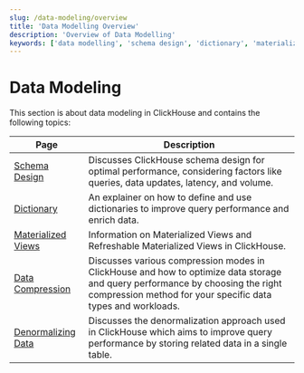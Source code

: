```yaml
---
slug: /data-modeling/overview
title: 'Data Modelling Overview'
description: 'Overview of Data Modelling'
keywords: ['data modelling', 'schema design', 'dictionary', 'materialized view', 'data compression', 'denormalizing data']
---
```


# Data Modeling 

This section is about data modeling in ClickHouse and contains the following topics:

| Page                                                            | Description                                                                                                                                                                                   |
|-----------------------------------------------------------------|-----------------------------------------------------------------------------------------------------------------------------------------------------------------------------------------------|
| [Schema Design](/data-modeling/schema-design)                   | Discusses ClickHouse schema design for optimal performance, considering factors like queries, data updates, latency, and volume.                                                              |
| [Dictionary](/dictionary)                                       | An explainer on how to define and use dictionaries to improve query performance and enrich data.                                                                                              |
| [Materialized Views](/materialized-views)                       | Information on Materialized Views and Refreshable Materialized Views in ClickHouse.                                                                                                           |
| [Data Compression](/data-compression/compression-in-clickhouse) | Discusses various compression modes in ClickHouse and how to optimize data storage and query performance by choosing the right compression method for your specific data types and workloads. |
| [Denormalizing Data](/data-modeling/denormalization)            | Discusses the denormalization approach used in ClickHouse which aims to improve query performance by storing related data in a single table.                                                  |
